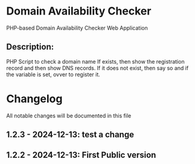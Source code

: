 # Domain Availability Checker
PHP-based Domain Availability Checker Web Application 

## Description: 
PHP Script to check a domain name 
 If exists, then show the registration record and then show DNS records. 
 If it does not exist, then say so and if the variable is set, ovver to register it.


# Changelog

All notable changes  will be documented in this file

## 1.2.3 - 2024-12-13:  test a change
## 1.2.2 - 2024-12-13:  First Public version

